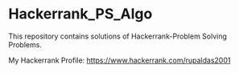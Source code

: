 # Hackerrank_PS_Algo

This repository contains solutions of Hackerrank-Problem Solving Problems.

My Hackerrank Profile: https://www.hackerrank.com/rupaldas2001
